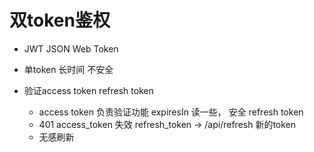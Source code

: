 # 双token鉴权
- JWT JSON Web Token

- 单token 长时间 不安全

- 验证access token refresh token
  - access token 负责验证功能 expiresIn 读一些， 安全
  refresh token
  - 401 access_token 失效
    refresh_token -> /api/refresh 
    新的token
  - 无感刷新